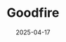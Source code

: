---  
layout: startup_page  
title: "Goodfire"  
id: "goodfire.ai"  
permalink: "/goodfiregoodfire.ai04172025/"  
website: "https://www.goodfire.ai/"  
funding_round: "Series A"  
funding_amount: "$50M"  
investors: "Menlo Ventures, Lightspeed Venture Partners, Anthropic, B Capital, Work-Bench, Wing, South Park Commons"  
about: "Goodfire is an AI interpretability research company focused on developing tools to understand and design advanced AI systems. Their flagship platform, Ember, decodes the inner workings of AI models, enabling users to guide and control AI systems more effectively. This improves AI safety and unlocks new ways to apply and train AI models."  
markets: "AI"  
hq: "San Francisco, California, United States"  
founded_year: "2023"  
linkedin: "https://www.linkedin.com/company/goodfire-ai"  
twitter: "https://x.com/goodfireAI"  
instagram: ""  
facebook: ""  
crunchbase: "https://www.crunchbase.com/organization/goodfire"  
pitchbook: "https://pitchbook.com/profiles/company/635907-34"  

date_display: "17-Apr-2025"  
date: "2025-04-17"

# SEO Optimization  
meta_title: "Goodfire - Series A Funding ($50M)"  
meta_description: "Goodfire, Goodfire is an AI interpretability research company focused on developing tools to understand and design advanced AI systems. Their flagship platform,..."  
meta_keywords: "Goodfire, AI, Series A funding"  
canonical_url: "https://startup.projectstartups.com/goodfiregoodfire.ai04172025/"  
---